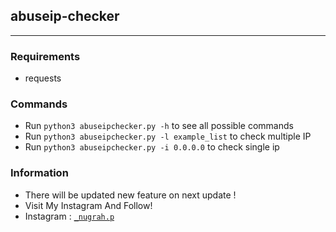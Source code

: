 ## abuseip-checker
---
### Requirements 
- requests
### Commands
- Run ```` python3 abuseipchecker.py -h ```` to see all possible commands
- Run ```` python3 abuseipchecker.py -l example_list ```` to check multiple IP
- Run ```` python3 abuseipchecker.py -i 0.0.0.0 ```` to check single ip
### Information
- There will be updated new feature on next update !
- Visit My Instagram And Follow!
- Instagram : <a href="https://instagram.com/_nugrah.p" target="_blank">`_nugrah.p`</a>
